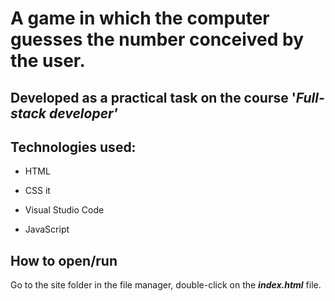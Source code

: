 # A game in which the computer guesses the number conceived by the user.

Developed as a practical task on the course '_Full-stack developer'_
---

## Technologies used:

* HTML

* CSS it

* Visual Studio Code

* JavaScript

## How to open/run

Go to the site folder in the file manager, double-click on the ___index.html___ file.


